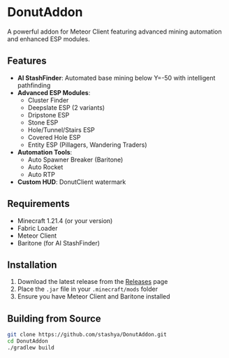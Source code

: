 # DonutAddon

A powerful addon for Meteor Client featuring advanced mining automation and enhanced ESP modules.

## Features

- **AI StashFinder**: Automated base mining below Y=-50 with intelligent pathfinding
- **Advanced ESP Modules**:
    - Cluster Finder
    - Deepslate ESP (2 variants)
    - Dripstone ESP
    - Stone ESP
    - Hole/Tunnel/Stairs ESP
    - Covered Hole ESP
    - Entity ESP (Pillagers, Wandering Traders)
- **Automation Tools**:
    - Auto Spawner Breaker (Baritone)
    - Auto Rocket
    - Auto RTP
- **Custom HUD**: DonutClient watermark

## Requirements

- Minecraft 1.21.4 (or your version)
- Fabric Loader
- Meteor Client
- Baritone (for AI StashFinder)

## Installation

1. Download the latest release from the [Releases](https://github.com/stashya/Donutaddon/) page
2. Place the `.jar` file in your `.minecraft/mods` folder
3. Ensure you have Meteor Client and Baritone installed

## Building from Source

```bash
git clone https://github.com/stashya/DonutAddon.git
cd DonutAddon
./gradlew build
